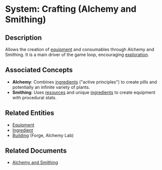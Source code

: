 # System: Crafting (Alchemy and Smithing)

## Description
Allows the creation of [equipment](../Crafting/Entities/Equipment.md) and consumables through Alchemy and Smithing. It is a main driver of the game loop, encouraging [exploration](./Exploration.md).

## Associated Concepts
- **Alchemy**: Combines [ingredients](../Entities/Ingredient.md) ("active principles") to create pills and potentially an infinite variety of plants.
- **Smithing**: Uses [resources](../Entities/Resources/Resource.md) and unique [ingredients](../Entities/Ingredient.md) to create equipment with procedural stats.

## Related Entities
- [Equipment](../Crafting/Entities/Equipment.md)
- [Ingredient](../Entities/Ingredient.md)
- [Building](../Village/Entities/Building.md) (Forge, Alchemy Lab)

## Related Documents
- [Alchemy and Smithing](../../GameDesign/Crafting/AlchemyAndSmithing.md)